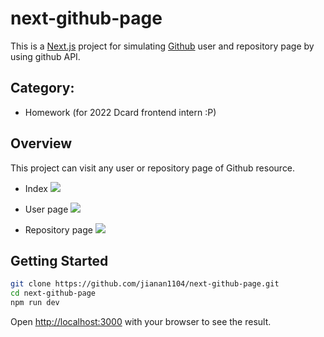 next-github-page
===

This is a [Next.js](https://nextjs.org/) project for simulating [Github](https://github.com/) user and repository page by using github API.

## Category:
- Homework (for 2022 Dcard frontend intern :P)

## Overview
This project can visit any user or repository page of Github resource.

- Index
![](https://i.imgur.com/knDLuAK.png)

- User page
![](https://i.imgur.com/X1wO3av.png)

- Repository page
![](https://i.imgur.com/a0dz5VG.png)

## Getting Started

```bash
git clone https://github.com/jianan1104/next-github-page.git
cd next-github-page
npm run dev
```

Open [http://localhost:3000](http://localhost:3000) with your browser to see the result.




